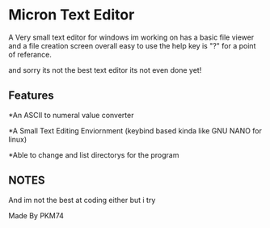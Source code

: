 # Micron Text Editor
A Very small text editor for windows im working on has a basic file viewer and a file creation screen overall easy to use the help key is "?" for a point of referance.

and sorry its not the best text editor its not even done yet!

## Features

*An ASCII to numeral value converter

*A Small Text Editing Enviornment (keybind based kinda like GNU NANO for linux)

*Able to change and list directorys for the program


## NOTES

And im not the best at coding either but i try

Made By PKM74
